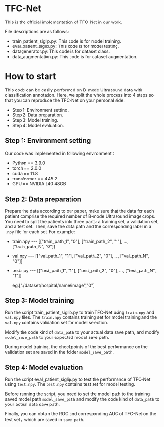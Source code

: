 # TFC-Net
This is the official implementation of TFC-Net in our work. 

File descriptions are as follows:
* train_patient_siglip.py: This code is for model training.
* eval_patient_siglip.py: This code is for model testing.
* datagenerator.py: This code is for dataset class.
* data_augmentation.py: This code is for dataset augmentation.

How to start
=============
This code can be easily performed on B-mode Ultrasound data with classification annotation. Here, we split the whole process into 4 steps so that you can reproduce the TFC-Net on your personal side.

* Step 1: Environment setting.
* Step 2: Data preparation.
* Step 3: Model training. 
* Step 4: Model evaluation. 

Step 1: Environment setting
-------------
Our code was implemented in following environment：

* Python == 3.9.0
* torch == 2.0.0
* cuda == 11.8
* transformer == 4.45.2
* GPU == NVIDIA L40 48GB

Step 2: Data preparation
-------------
Prepare the data according to our paper, make sure that the data for each patient comprise the required number of B-mode Ultrasound image crops.
You need to split the patients into three parts: a training set, a validation set, and a test set.
Then, save the data path and the corresponding label in a `.npy` file for each set. For example:

* train.npy  ---  [["train_path_1", "0"], ["train_path_2", "1"], ..., ["train_path_N", "0"]]

* val.npy    ---  [["val_path_1", "1"],   ["val_path_2", "0"],   ..., ["val_path_N", "0"]]

* test.npy   ---  [["test_path_1", "1"],  ["test_path_2", "0"],  ..., ["test_path_N", "1"]]

  eg.["./dataset/hospital/name/image","0"]


Step 3: Model training
-------------
Run the script train_patient_siglip.py to train TFC-Net using `train.npy` and `val.npy` files. The `train.npy` contains training set for model training and the `val.npy` contains validation set for model selection.

Modify the code kind of `data_path` to your actual data save path, and modify `model_save_path` to your expected model save path.

During model training, the checkpoints of the best performance on the validation set are saved in the folder `model_save_path`.

Step 4: Model evaluation
-------------
Run the script eval_patient_siglip.py to test the performance of TFC-Net using `test.npy`. The `test.npy` contains test set for model testing.

Before running the script, you need to set the model path to the training saved model path `model_save_path` and modify the code kind of `data_path` to your actual data save path.

Finally, you can obtain the ROC and corresponding AUC of TFC-Net on the test set，which are saved in `save_path`.
